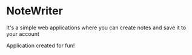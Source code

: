 # NoteWriter

It's a simple web applications where you can create notes and save it to your account

Application created for fun!
